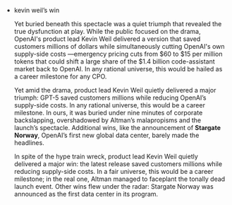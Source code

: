 - kevin weil’s win
    
    Yet buried beneath this spectacle was a quiet triumph that revealed the true dysfunction at play. While the public focused on the drama, OpenAI's product lead Kevin Weil delivered a version that saved customers millions of dollars while simultaneously cutting OpenAI's own supply-side costs —emergency pricing cuts from $60 to $15 per million tokens that could shift a large share of the $1.4 billion code-assistant market back to OpenAI. In any rational universe, this would be hailed as a career milestone for any CPO.
    
    Yet amid the drama, product lead Kevin Weil quietly delivered a major triumph: GPT-5 saved customers millions while reducing OpenAI’s supply-side costs. In any rational universe, this would be a career milestone. In ours, it was buried under nine minutes of corporate backslapping, overshadowed by Altman’s malapropisms and the launch’s spectacle. Additional wins, like the announcement of **Stargate Norway**, OpenAI’s first new global data center, barely made the headlines.
    
    In spite of the hype train wreck, product lead Kevin Weil quietly delivered a major win: the latest release saved customers millions while reducing supply-side costs. In a fair universe, this would be a career milestone; in the real one, Altman managed to faceplant the tonally dead launch event. Other wins flew under the radar: Stargate Norway was announced as the first data center in its program.
